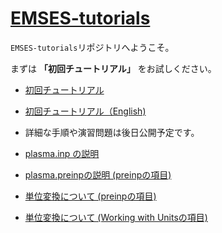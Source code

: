 # [EMSES-tutorials](https://cs12-laboratory.github.io/EMSES-tutorials/)

```EMSES-tutorials```リポジトリへようこそ。 

まずは **「初回チュートリアル」** をお試しください。

- [初回チュートリアル](docs/QuickStart.md)
- [初回チュートリアル（English)](docs/QuickStart_en.md)
- 詳細な手順や演習問題は後日公開予定です。

- [plasma.inp の説明](https://github.com/CS12-Laboratory/MPIEMSES3D/blob/main/Parameters.md)
- [plasma.preinpの説明 (preinpの項目)](https://github.com/Nkzono99/camptools)

- [単位変換について (preinpの項目)](https://github.com/Nkzono99/camptools)
- [単位変換について (Working with Unitsの項目)](https://github.com/Nkzono99/emout)
